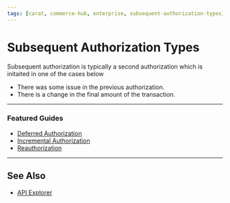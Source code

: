 ```yaml
---
tags: [carat, commerce-hub, enterprise, subsequent-authorization-types]
---
```



# Subsequent Authorization Types

Subsequent authorization is typically a second authorization which is initaited in one of the cases below

- There was some issue in the previous authorization.
- There is a change in the final amount of the transaction.


<!--
authorizationTypeIndicator identifies the authorization type of subsequent transactions. Valid Values are: *INCREMENTAL*, *RESUBMIT*, *DELAYED_CHARGE*, *REAUTH*, *NO_SHOW*, *TOP_UP*, *DEFERRED*.
 -->

---

### Featured Guides

 - [Deferred Authorization](?path=docs/Resources/Guides/Authorizations/Deferred-Auth.md)
 - [Incremental Authorization](?path=docs/Resources/Guides/Authorizations/Incremental-Auth.md)
 - [Reauthorization](?path=docs/Resources/Guides/Authorizations/Re-Auth.md)

---

## See Also

- [API Explorer](../api/?type=post&path=/payments/v1/charges)



